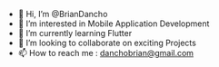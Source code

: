- 👋 Hi, I’m @BrianDancho
- 👀 I’m interested in Mobile Application Development
- 🌱 I’m currently learning Flutter
- 💞️ I’m looking to collaborate on exciting Projects
- 📫 How to reach me : danchobrian@gmail.com
<!---
BrianDancho/BrianDancho is a ✨ special ✨ repository because its `README.md` (this file) appears on your GitHub profile.
You can click the Preview link to take a look at your changes.
--->
